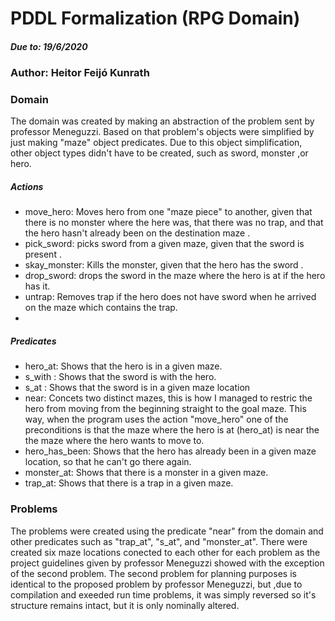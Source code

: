 # PDDL Formalization (RPG Domain)
##### Due to: 19/6/2020
### Author: Heitor Feijó Kunrath
### Domain
The domain was created by making an abstraction of the problem sent by professor Meneguzzi. Based on that problem's objects were simplified by just making "maze" object predicates. Due to this object simplification, other object types didn't have to be created, such as sword, monster ,or hero. 


##### Actions
- move_hero: Moves hero from one "maze piece" to another, given that there is no monster where the here was, that there was no trap, and that the hero hasn't already been on the destination maze .
- pick_sword: picks sword from a given maze, given that the sword is present .
- skay_monster: Kills the monster, given that the hero has the sword .
- drop_sword: drops the sword in the maze where the hero is at if the hero has it.
- untrap: Removes trap if the hero does not have sword when he arrived on the maze which contains the trap.
- 
#####  Predicates 

- hero_at: Shows that the hero is in a given maze.
- s_with : Shows that the sword is with the hero.
- s_at :  Shows that the sword is in a given maze location
- near: Concets two distinct mazes, this is how I managed to restric the hero from moving from the beginning straight to the goal maze. This way, when the program uses the action "move_hero" one of the preconditions is that the maze where the hero is at (hero_at) is near the the maze where the hero wants to move to.
- hero_has_been: Shows that the hero has already been in a given maze location, so that he can't go there again.
- monster_at: Shows that there is a monster in a given maze.
- trap_at: Shows that there is a trap in a given maze.

### Problems 
The problems were created using the predicate "near" from the domain and other predicates such as "trap_at", "s_at", and "monster_at". There were created six maze locations conected to each other for each problem as the project guidelines given by professor Meneguzzi showed with the exception of the second problem. The second problem for planning purposes is identical to the proposed problem by professor Meneguzzi, but ,due to compilation and exeeded run time problems, it was simply reversed so it's structure remains intact, but it is only nominally altered. 



  